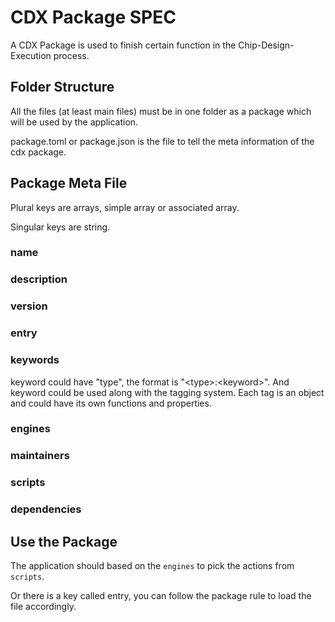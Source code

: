 # CDX Package SPEC

A CDX Package is used to finish certain function in the Chip-Design-Execution process.

## Folder Structure

All the files (at least main files) must be in one folder as a package which will be used by the application.

package.toml or package.json is the file to tell the meta information of the cdx package.

## Package Meta File

Plural keys are arrays, simple array or associated array.

Singular keys are string.

### name

### description

### version

### entry

### keywords

keyword could have "type", the format is "&lt;type&gt;:&lt;keyword&gt;". And keyword could be used along with the tagging system. Each tag is an object and could have its own functions and properties.

### engines

### maintainers

### scripts

### dependencies


## Use the Package

The application should based on the `engines` to pick the actions from `scripts`.

Or there is a key called entry, you can follow the package rule to load the file accordingly.


